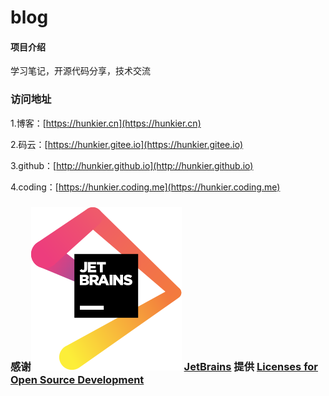 # blog

#### 项目介绍
学习笔记，开源代码分享，技术交流

### 访问地址

1.博客：[https://hunkier.cn](https://hunkier.cn)

2.码云：[https://hunkier.gitee.io](https://hunkier.gitee.io)

3.github：[http://hunkier.github.io](http://hunkier.github.io)

4.coding：[https://hunkier.coding.me](https://hunkier.coding.me)

### 感谢![JetBrains](/assets/img/jetbrains.svg) [JetBrains](https://www.jetbrains.com/?from=hunkier.github.io) 提供 [Licenses for Open Source Development](https://www.jetbrains.com/community/opensource/#support)


